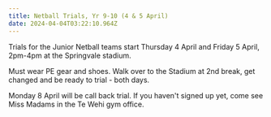 ```yaml
---
title: Netball Trials, Yr 9-10 (4 & 5 April)
date: 2024-04-04T03:22:10.964Z
---
```

Trials for the Junior Netball teams start Thursday 4 April and Friday 5 April, 2pm-4pm at the Springvale stadium.  

Must wear PE gear and shoes. Walk over to the Stadium at 2nd break, get changed and be ready to trial - both days. 

Monday 8 April will be call back trial. If you haven't signed up yet, come see Miss Madams in the Te Wehi gym office.